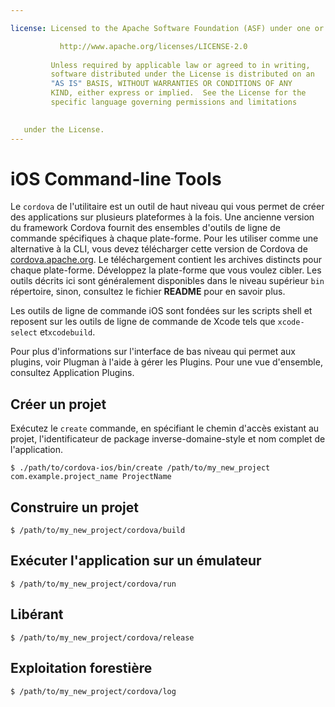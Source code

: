 ```yaml
---

license: Licensed to the Apache Software Foundation (ASF) under one or more contributor license agreements. See the NOTICE file distributed with this work for additional information regarding copyright ownership. The ASF licenses this file to you under the Apache License, Version 2.0 (the "License"); you may not use this file except in compliance with the License. You may obtain a copy of the License at

           http://www.apache.org/licenses/LICENSE-2.0
    
         Unless required by applicable law or agreed to in writing,
         software distributed under the License is distributed on an
         "AS IS" BASIS, WITHOUT WARRANTIES OR CONDITIONS OF ANY
         KIND, either express or implied.  See the License for the
         specific language governing permissions and limitations
    

   under the License.
---
```


# iOS Command-line Tools

Le `cordova` de l'utilitaire est un outil de haut niveau qui vous permet de créer des applications sur plusieurs plateformes à la fois. Une ancienne version du framework Cordova fournit des ensembles d'outils de ligne de commande spécifiques à chaque plate-forme. Pour les utiliser comme une alternative à la CLI, vous devez télécharger cette version de Cordova de [cordova.apache.org][1]. Le téléchargement contient les archives distincts pour chaque plate-forme. Développez la plate-forme que vous voulez cibler. Les outils décrits ici sont généralement disponibles dans le niveau supérieur `bin` répertoire, sinon, consultez le fichier **README** pour en savoir plus.

 [1]: http://cordova.apache.org

Les outils de ligne de commande iOS sont fondées sur les scripts shell et reposent sur les outils de ligne de commande de Xcode tels que `xcode-select` et`xcodebuild`.

Pour plus d'informations sur l'interface de bas niveau qui permet aux plugins, voir Plugman à l'aide à gérer les Plugins. Pour une vue d'ensemble, consultez Application Plugins.

## Créer un projet

Exécutez le `create` commande, en spécifiant le chemin d'accès existant au projet, l'identificateur de package inverse-domaine-style et nom complet de l'application.

    $ ./path/to/cordova-ios/bin/create /path/to/my_new_project com.example.project_name ProjectName
    

## Construire un projet

    $ /path/to/my_new_project/cordova/build
    

## Exécuter l'application sur un émulateur

    $ /path/to/my_new_project/cordova/run
    

## Libérant

    $ /path/to/my_new_project/cordova/release
    

## Exploitation forestière

    $ /path/to/my_new_project/cordova/log